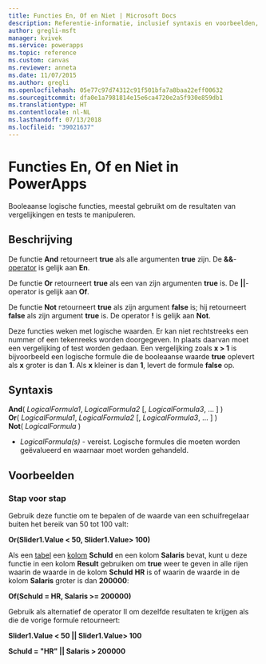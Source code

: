 ```yaml
---
title: Functies En, Of en Niet | Microsoft Docs
description: Referentie-informatie, inclusief syntaxis en voorbeelden, voor de functies En, Of en Not in PowerApps
author: gregli-msft
manager: kvivek
ms.service: powerapps
ms.topic: reference
ms.custom: canvas
ms.reviewer: anneta
ms.date: 11/07/2015
ms.author: gregli
ms.openlocfilehash: 05e77c97d74312c91f501bfa7a8baa22eff00632
ms.sourcegitcommit: dfa0e1a7981814e15e6ca4720e2a5f930e859db1
ms.translationtype: HT
ms.contentlocale: nl-NL
ms.lasthandoff: 07/13/2018
ms.locfileid: "39021637"
---
```

# <a name="and-or-and-not-functions-in-powerapps"></a>Functies En, Of en Niet in PowerApps
Booleaanse logische functies, meestal gebruikt om de resultaten van vergelijkingen en tests te manipuleren.

## <a name="description"></a>Beschrijving
De functie **And** retourneert **true** als alle argumenten **true** zijn.  De **&&**-[operator](operators.md) is gelijk aan **En**.

De functie **Or** retourneert **true** als een van zijn argumenten **true** is.  De **||**-operator is gelijk aan **Of**.

De functie **Not** retourneert **true** als zijn argument **false** is; hij retourneert **false** als zijn argument **true** is.  De operator **!** is gelijk aan **Not**.

Deze functies weken met logische waarden. Er kan niet rechtstreeks een nummer of een tekenreeks worden doorgegeven. In plaats daarvan moet een vergelijking of test worden gedaan. Een vergelijking zoals **x > 1** is bijvoorbeeld een logische formule die de booleaanse waarde **true** oplevert als **x** groter is dan **1**. Als **x** kleiner is dan **1**, levert de formule **false** op.

## <a name="syntax"></a>Syntaxis
**And**( *LogicalFormula1*, *LogicalFormula2* [, *LogicalFormula3*, ... ] )<br>
**Or**( *LogicalFormula1*, *LogicalFormula2* [, *LogicalFormula3*, ... ] )<br>
**Not**( *LogicalFormula* )

* *LogicalFormula(s)* - vereist.  Logische formules die moeten worden geëvalueerd en waarnaar moet worden gehandeld.

## <a name="examples"></a>Voorbeelden
### <a name="step-by-step"></a>Stap voor stap
Gebruik deze functie om te bepalen of de waarde van een schuifregelaar buiten het bereik van 50 tot 100 valt:

**Or(Slider1.Value < 50, Slider1.Value> 100)**

Als een [tabel](../working-with-tables.md) een [kolom](../working-with-tables.md#columns) **Schuld** en een kolom **Salaris** bevat, kunt u deze functie in een kolom **Result** gebruiken om **true** weer te geven in alle rijen waarin de waarde in de kolom **Schuld** **HR** is of waarin de waarde in de kolom **Salaris** groter is dan **200000**:

**Of(Schuld = HR, Salaris >= 200000)**

Gebruik als alternatief de operator II om dezelfde resultaten te krijgen als die de vorige formule retourneert:

**Slider1.Value < 50 || Slider1.Value> 100**

**Schuld = "HR" || Salaris > 200000**

